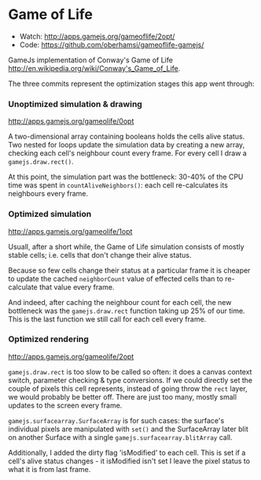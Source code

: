 Game of Life
=============

  * Watch: <http://apps.gamejs.org/gameoflife/2opt/>
  * Code: <https://github.com/oberhamsi/gameoflife-gamejs/>

GameJs implementation of Conway's Game of Life <http://en.wikipedia.org/wiki/Conway's_Game_of_Life>.

The three commits represent the optimization stages this app went through:

### Unoptimized simulation & drawing

<http://apps.gamejs.org/gameolife/0opt>

A two-dimensional array containing booleans holds the cells alive status.
Two nested for loops update the simulation data by creating a new array, checking
each cell's neighbour count every frame. For every cell I draw a `gamejs.draw.rect()`. 

At this point, the simulation part was the bottleneck: 30-40% of the CPU time
was spent in `countAliveNeighbors()`: each cell re-calculates its
neighbours every frame.

### Optimized simulation

<http://apps.gamejs.org/gameolife/1opt>

Usuall, after a short while, the Game of Life simulation consists of mostly
stable cells; i.e. cells that don't change their alive status.

Because so few cells change their status at a particular frame it is
cheaper to update the cached `neighborCount` value of effected cells than to
re-calculate that value every frame.

And indeed, after caching the neighbour count for each cell, the new bottleneck
was the `gamejs.draw.rect` function taking up 25% of our time. This is the last
function we still call for each cell every frame.

### Optimized rendering

<http://apps.gamejs.org/gameolife/2opt>

`gamejs.draw.rect` is too slow to be called so often: it does a
canvas context switch, parameter checking & type conversions. If we could
directly set the couple of pixels this cell represents, instead of going
throw the `rect` layer, we would probably be better off. There are just too
many, mostly small updates to the screen every frame.

`gamejs.surfacearray.SurfaceArray` is for such cases: the surface's individual
pixels are manipulated with `set()` and the SurfaceArray later blit on 
another Surface with a single `gamejs.surfacearray.blitArray` call.

Additionally, I added the dirty flag 'isModified' to each cell. This is
set if a cell's alive status changes - it isModified isn't set I leave the
pixel status to what it is from last frame.
